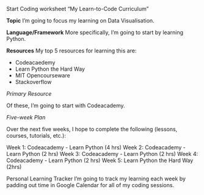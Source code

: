 Start Coding worksheet
“My Learn-to-Code Curriculum”

<b>Topic</b>
I’m going to focus my learning on	Data Visualisation.

<b>Language/Framework</b>
More specifically, I’m going to start by learning	Python.

<b>Resources</b>
My top 5 resources for learning this are:
- Codeacaedemy
- Learn Python the Hard Way
- MIT Opencourseware
- Stackoverflow

<i>Primary Resource</i>

Of these, I’m going to start with Codeacademy.


<i>Five-week Plan</i>

Over the next five weeks, I hope to complete the following (lessons, courses, tutorials, etc.):

Week 1: Codeacademy - Learn Python (4 hrs)
Week 2: Codeacademy - Learn Python (2 hrs)
Week 3: Codeacademy - Learn Python (2 hrs)
Week 4: Codeacademy - Learn Python (2 hrs)
Week 5: Learn Python the Hard Way (2hrs)

Personal Learning Tracker
I’m going to track my learning each week by padding out time in Google Calendar for all of my coding sessions.
